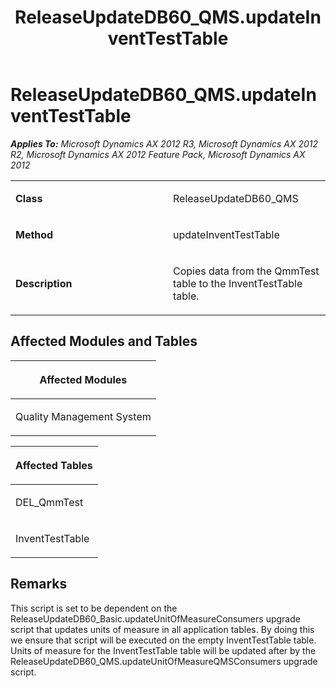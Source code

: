 ﻿---
title: ReleaseUpdateDB60_QMS.updateInventTestTable
TOCTitle: ReleaseUpdateDB60_QMS.updateInventTestTable
ms:assetid: 7675f146-4d57-8d1b-28ce-0e1266b2b5b3
ms:mtpsurl: https://msdn.microsoft.com/en-us/library/JJ719355(v=AX.60)
ms:contentKeyID: 49709146
ms.date: 05/18/2015
mtps_version: v=AX.60
---

# ReleaseUpdateDB60\_QMS.updateInventTestTable 


_**Applies To:** Microsoft Dynamics AX 2012 R3, Microsoft Dynamics AX 2012 R2, Microsoft Dynamics AX 2012 Feature Pack, Microsoft Dynamics AX 2012_

<table>
<colgroup>
<col style="width: 50%" />
<col style="width: 50%" />
</colgroup>
<tbody>
<tr class="odd">
<td><p><strong>Class</strong></p></td>
<td><p>ReleaseUpdateDB60_QMS</p></td>
</tr>
<tr class="even">
<td><p><strong>Method</strong></p></td>
<td><p>updateInventTestTable</p></td>
</tr>
<tr class="odd">
<td><p><strong>Description</strong></p></td>
<td><p>Copies data from the QmmTest table to the InventTestTable table.</p></td>
</tr>
</tbody>
</table>


## Affected Modules and Tables

<table>
<colgroup>
<col style="width: 100%" />
</colgroup>
<thead>
<tr class="header">
<th><p>Affected Modules</p></th>
</tr>
</thead>
<tbody>
<tr class="odd">
<td><p>Quality Management System</p></td>
</tr>
</tbody>
</table>


<table>
<colgroup>
<col style="width: 100%" />
</colgroup>
<thead>
<tr class="header">
<th><p>Affected Tables</p></th>
</tr>
</thead>
<tbody>
<tr class="odd">
<td><p>DEL_QmmTest</p></td>
</tr>
<tr class="even">
<td><p>InventTestTable</p></td>
</tr>
</tbody>
</table>


## Remarks

This script is set to be dependent on the ReleaseUpdateDB60\_Basic.updateUnitOfMeasureConsumers upgrade script that updates units of measure in all application tables. By doing this we ensure that script will be executed on the empty InventTestTable table. Units of measure for the InventTestTable table will be updated after by the ReleaseUpdateDB60\_QMS.updateUnitOfMeasureQMSConsumers upgrade script.

  


